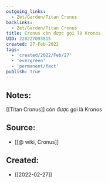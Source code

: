 ```yaml
---
outgoing_links:
  - Zet/Garden/Titan Cronus
backlinks:
  - Zet/Garden/Titan Cronus
title: Cronus còn được gọi là Kronos
UID: 220227093815
created: 27-Feb-2022
tags:
  - 'created/2022/Feb/27'
  - 'evergreen'
  - 'permanent/fact'
publish: True
---
```

## Notes:
[[Titan Cronus]] còn được gọi là Kronos

## Source:
- [[@ wiki, Cronus]]

## Created:
- [[2022-02-27]]
